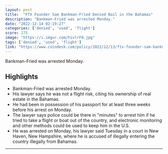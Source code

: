 ```yaml
---
layout: post
title:  "FTX Founder Sam Bankman-Fried Denied Bail in the Bahamas"
description: "Bankman-Fried was arrested Monday."
date: "2022-12-14 02:19:27"
categories: ['denied', 'used', 'flight']
score: 175
image: "https://i.imgur.com/hivlrF0.jpg"
tags: ['denied', 'used', 'flight']
link: "https://www.coindesk.com/policy/2022/12/13/ftx-founder-sam-bankman-fried-denied-bail-in-the-bahamas/"
---
```


Bankman-Fried was arrested Monday.

## Highlights

- Bankman-Fried was arrested Monday.
- His lawyer says he was not a flight risk, citing his ownership of real estate in the Bahamas.
- He had been in possession of his passport for at least three weeks before his arrest on Monday.
- The lawyer says police could be there in "minutes" to arrest him if he tried to take a flight or boat out of the country, and electronic monitoring and other methods could be used to keep him in the U.S.
- He was arrested on Monday, his lawyer said Tuesday in a court in New Haven, New Hampshire, where he is accused of illegally entering the country illegally from Bahamas.

---
